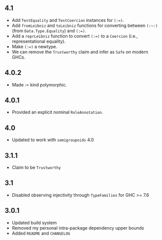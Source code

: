 4.1
---
* Add `TestEquality` and `TestCoercion` instances for `(:=)`.
* Add `fromLeibniz` and `toLeibniz` functions for converting between `(:~:)`
  (from `Data.Type.Equality`) and `(:=)`.
* Add a `reprLeibniz` function to convert `(:=)` to a `Coercion`
  (i.e., representational equality).
* Make `(:=)` a newtype.
* We can remove the `Trustworthy` claim and infer as `Safe` on modern GHCs.

4.0.2
-----
* Made := kind polymorphic.

4.0.1
-----
* Provided an explicit nominal `RoleAnnotation`.

4.0
---
* Updated to work with `semigroupoids` 4.0

3.1.1
-----
* Claim to be `Trustworthy`

3.1
---
* Disabled observing injectivity through `TypeFamilies` for GHC >= 7.6

3.0.1
-----
* Updated build system
* Removed my personal intra-package dependency upper bounds
* Added `README` and `CHANGELOG`

